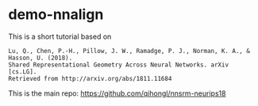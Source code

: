 # demo-nnalign

This is a short tutorial based on 
```
Lu, Q., Chen, P.-H., Pillow, J. W., Ramadge, P. J., Norman, K. A., & Hasson, U. (2018). 
Shared Representational Geometry Across Neural Networks. arXiv [cs.LG]. 
Retrieved from http://arxiv.org/abs/1811.11684
```
This is the main repo: https://github.com/qihongl/nnsrm-neurips18
